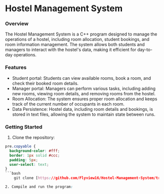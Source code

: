 # Hostel Management System

### Overview
The Hostel Management System is a C++ program designed to manage the operations of a hostel, including room allocation, student bookings, and room information management. The system allows both students and managers to interact with the hostel's data, making it efficient for day-to-day operations.

### Features
- Student portal: Students can view available rooms, book a room, and check their booked room details.
- Manager portal: Managers can perform various tasks, including adding new rooms, viewing room details, and removing rooms from the hostel.
- Room Allocation: The system ensures proper room allocation and keeps track of the current number of occupants in each room.
- Data Persistence: Hostel data, including room details and bookings, is stored in text files, allowing the system to maintain state between runs.


### Getting Started
1. Clone the repository:
```css
pre.copyable {
  background-color: #fff;
  border: 1px solid #ccc;
  padding: 5px;
  user-select: text;
}   
```bash
    git clone [https://github.com/Flyview16/Hostel-Management-System/tree/master/Hostel%20Management%20System](ttps://github.com/Flyview16/Hostel-Management-System/tree/master/Hostel%20Management%20System)

2. Compile and run the program: